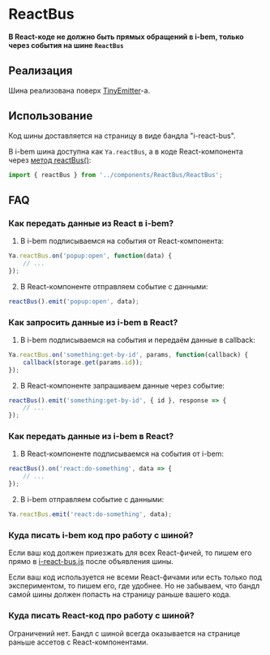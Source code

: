 # ReactBus

__В React-коде не должно быть прямых обращений в i-bem, только через события на шине `ReactBus`__

## Реализация

Шина реализована поверх [TinyEmitter](https://github.com/scottcorgan/tiny-emitter)-а.

## Использование

Код шины доставляется на страницу в виде бандла "i-react-bus".

В i-bem шина доступна как `Ya.reactBus`, а в коде React-компонента через [метод reactBus()](./ReactBus.ts):

```ts
import { reactBus } from '../components/ReactBus/ReactBus';
```

## FAQ

### Как передать данные из React в i-bem?

1. В i-bem подписываемся на события от React-компонента:

```js
Ya.reactBus.on('popup:open', function(data) {
    // ...
});
```

2. В React-компоненте отправляем событие с данными:

```ts
reactBus().emit('popup:open', data);
```

### Как запросить данные из i-bem в React?

1. В i-bem подписываемся на события и передаём данные в callback:

```js
Ya.reactBus.on('something:get-by-id', params, function(callback) {
    callback(storage.get(params.id));
});
```

2. В React-компоненте запрашиваем данные через событие:

```ts
reactBus().emit('something:get-by-id', { id }, response => {
    // ...
});
```

### Как передать данные из i-bem в React?

1. В React-компоненте подписываемся на события от i-bem:

```ts
reactBus().on('react:do-something', data => {
    // ...
});
```

2. В i-bem отправляем событие с данными:

```js
Ya.reactBus.emit('react:do-something', data);
```

### Куда писать i-bem код про работу с шиной?

Если ваш код должен приезжать для всех React-фичей, то пишем его прямо в [i-react-bus.js](../../../blocks-common/i-react-bus/i-react-bus.js) после объявления шины.

Если ваш код используется не всеми React-фичами или есть только под экспериментом, то пишем его, где удобнее. Но не забываем, что бандл самой шины должен попасть на страницу раньше вашего кода.

### Куда писать React-код про работу с шиной?

Ограничений нет. Бандл с шиной всегда оказывается на странице раньше ассетов с React-компонентами.
